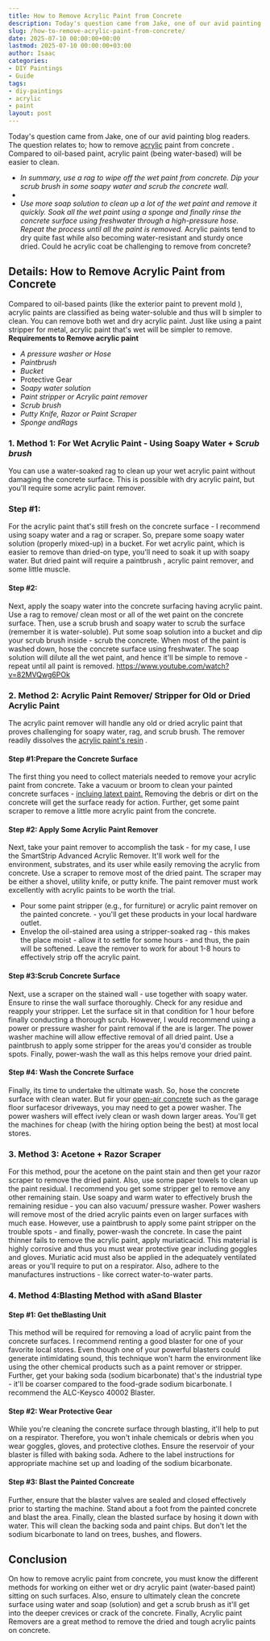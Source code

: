```yaml
---
title: How to Remove Acrylic Paint from Concrete
description: Today's question came from Jake, one of our avid painting blog readers. The question relates to how to remove acrylic paint from concrete .
slug: /how-to-remove-acrylic-paint-from-concrete/
date: 2025-07-10 00:00:00+00:00
lastmod: 2025-07-10 00:00:00+03:00
author: Isaac
categories:
- DIY Paintings
- Guide
tags:
- diy-paintings
- acrylic
- paint
layout: post
---
```

Today's question came from Jake, one of our avid painting blog readers. The question relates to; how to remove [acrylic](https://pestpolicy.com/how-to-remove-acrylic-paint-from-canvas/) paint from
concrete
. Compared to oil-based paint, acrylic paint (being water-based) will be easier to clean.
- *In summary, use a rag to wipe off the wet paint from concrete. Dip your scrub brush in some soapy water and scrub the concrete wall.*
- 
- *Use more soap solution to clean up a lot of the wet paint and remove it quickly. Soak all the wet paint using a sponge and finally rinse the concrete surface using freshwater through a high-pressure hose.*
*Repeat the process until all the paint is removed.*
Acrylic paints tend to dry quite fast while also becoming water-resistant and sturdy once dried. Could he
acrylic coat
be challenging to remove from concrete?

## Details: How to Remove Acrylic Paint from Concrete
Compared to oil-based paints (like the
exterior paint to prevent mold
), acrylic paints are classified as being water-soluble and thus will b simpler to clean.
You can remove both wet and dry acrylic paint. Just like using a paint stripper for metal, acrylic paint that's wet will be simpler to remove.
**Requirements to Remove acrylic paint**
- *A pressure washer or Hose*
- *Paintbrush*
- *Bucket*
- Protective Gear
- *Soapy water solution*
- *Paint stripper or Acrylic paint remover*
- *Scrub brush*
- *Putty Knife, Razor or Paint Scraper*
- *Sponge andRags*
### 1. Method 1: For Wet Acrylic Paint - Using Soapy Water + Sc*rub brush*
You can use a water-soaked rag to clean up your wet acrylic paint without damaging the concrete surface. This is possible with dry acrylic paint, but you'll require some acrylic paint remover.
### Step #1:
For the acrylic paint that's still fresh on the concrete surface - I recommend using soapy water and a rag or scraper. So, prepare some soapy water solution (properly mixed-up) in a bucket.
For wet acrylic paint, which is easier to remove than dried-on type, you'll need to soak it up with soapy water. But dried paint will require a
paintbrush
, acrylic paint remover, and some little muscle.
#### Step #2:
Next, apply the soapy water into the concrete surfacing having acrylic paint. Use a rag to remove/ clean most or all of the wet paint on the concrete surface.
Then, use a scrub brush and soapy water to scrub the surface (remember it is water-soluble). Put some soap solution into a bucket and dip your scrub brush inside - scrub the concrete.
When most of the paint is washed down, hose the concrete surface using freshwater. The soap solution will dilute all the wet paint, and hence it'll be simple to remove - repeat until all paint is removed.
https://www.youtube.com/watch?v=82MVQwg6POk
### 2. Method 2: Acrylic Paint Remover/ Stripper for Old or Dried Acrylic Paint
The acrylic paint remover will handle any old or dried acrylic paint that proves challenging for soapy water, rag, and scrub brush. The remover readily dissolves the
[acrylic paint's resin](https://www.sciencedirect.com/topics/chemistry/acrylic-resin)
.
#### Step #1:**Prepare the Concrete Surface**
The first thing you need to collect materials needed to remove your acrylic paint from concrete. Take a vacuum or broom to clean your painted concrete surfaces -
[incluing latext paint.](https://pestpolicy.com/how-to-remove-latex-paint-from-concrete/)
Removing the debris or dirt on the concrete will get the surface ready for action. Further, get some paint scraper to remove a little more acrylic paint from the concrete.
#### Step #2: Apply Some Acrylic Paint Remover
Next, take your paint remover to accomplish the task - for my case, I use the SmartStrip Advanced Acrylic Remover. It'll work well for the environment, substrates, and its user while easily removing the acrylic from concrete.
Use a scraper to remove most of the dried paint. The scraper may be either a shovel, utility knife, or putty knife.
The paint remover must work excellently with acrylic paints to be worth the trial.
- Pour some paint stripper (e.g., for furniture) or acrylic paint remover on the painted concrete. - you'll get these products in your local hardware outlet.
- Envelop the oil-stained area using a stripper-soaked rag - this makes the place moist - allow it to settle for some hours - and thus, the pain will be softened.
Leave the remover to work for about 1-8 hours to effectively strip off the acrylic paint.
#### Step #3:**Scrub Concrete Surface**
Next, use a scraper on the stained wall - use together with soapy water. Ensure to rinse the wall surface thoroughly.
Check for any residue and reapply your stripper. Let the surface sit in that condition for 1 hour before finally conducting a thorough scrub.
However, I would recommend using a
power or pressure washer for paint removal
if the are is larger. The power washer machine will allow effective removal of all dried paint.
Use a paintbrush to apply some stripper for the areas you'd consider as trouble spots. Finally, power-wash the wall as this helps remove your dried paint.
#### Step #4: Wash the Concrete Surface
Finally, its time to undertake the ultimate wash. So, hose the concrete surface with clean water. But fir your
[open-air concrete](https://pestpolicy.com/how-to-remove-paint-from-concrete-without-chemicals/)
such as the garage floor surfacesor driveways, you may need to get a power washer.
The power washers will effect
ively clean or wash down larger areas. You'll get the machines for cheap (with the hiring option being the best) at most local stores.
### 3. Method 3: Acetone + Razor Scraper
For this method, pour the acetone on the paint stain and then get your razor scraper to remove the dried paint. Also, use some paper towels to clean up the paint residual.
I recommend you get some stripper gel to remove any other remaining stain. Use soapy and warm water to effectively brush the remaining residue - you can also vacuum/ pressure washer.
Power washers will remove most of the dried acrylic paints even on larger surfaces with much ease. However, use a paintbrush to apply some paint stripper on the trouble spots - and finally, power-wash the concrete.
In case the paint thinner fails to remove the acrylic paint, apply muriaticacid. This material is highly corrosive and thus you must wear protective gear including goggles and gloves.
Muriatic acid must also be applied in the adequately ventilated areas or you'll require to put on a respirator. Also, adhere to the manufactures instructions - like correct water-to-water parts.
### 4. Method 4:**Blasting Method with a**Sand Blaster
#### Step #1: Get the**Blasting Unit**
This method will be required for removing a load of acrylic paint from the concrete surfaces. I recommend renting a good blaster for one of your favorite local stores.
Even though one of your powerful blasters could generate intimidating sound, this technique won't harm the environment like using the other chemical products such as a paint remover or stripper.
Further, get your baking soda (sodium bicarbonate) that's the industrial type - it'll be
coarser compared to the food-grade sodium bicarbonate. I recommend the
ALC-Keysco 40002 Blaster.
#### Step #2: Wear Protective Gear
While you're cleaning the concrete surface through blasting, it'll help to put on a respirator. Therefore, you won't inhale chemicals or debris when you wear goggles, gloves, and protective clothes.
Ensure the reservoir of your blaster is filled with baking soda. Adhere to the label instructions for appropriate machine set up and loading of the sodium bicarbonate.
#### Step #3: Blast the Painted Concreate
Further, ensure that the blaster valves are sealed and closed effectively prior to starting the machine. Stand about a foot from the painted concrete and blast the area.
Finally, clean the blasted surface by hosing it down with water. This will clean the backing soda and paint chips. But don't let the sodium bicarbonate to land on trees, bushes, and flowers.
## Conclusion
On how to remove acrylic paint from concrete, you must know the different methods for working on either wet or dry acrylic paint (water-based paint) sitting on such surfaces.
Also, ensure to ultimately clean the concrete surface using water and soap (solution) and get a scrub brush as it'll get into the deeper crevices or crack of the concrete.
Finally, Acrylic paint Removers are a great method to remove the dried and tough acrylic paints on concrete.